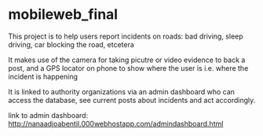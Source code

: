 # mobileweb_final

This project is to help users report incidents on roads: bad driving, sleep driving, car blocking the road, etcetera

It makes use of the camera for taking picutre or video evidence to back a post, and a GPS locator on phone to show where the user is
i.e. where the incident is happening

It is linked to authority organizations via an admin dashboard who can access the database, see current posts about incidents and act accordingly.

link to admin dashboard: http://nanaadjoabentil.000webhostapp.com/admindashboard.html
